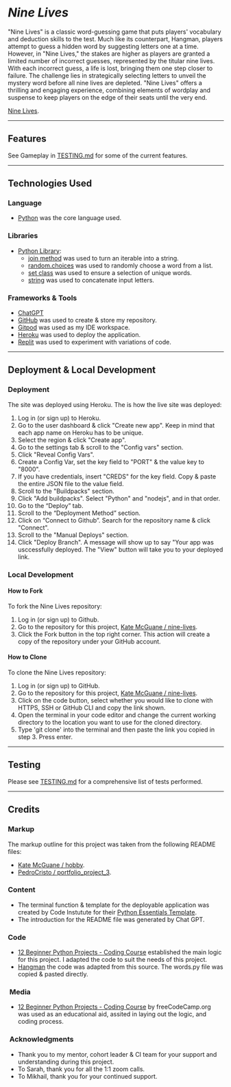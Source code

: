 # *Nine Lives*

"Nine Lives" is a classic word-guessing game that puts players' vocabulary and deduction skills to the test. Much like its counterpart, Hangman, players attempt to guess a hidden word by suggesting letters one at a time. However, in "Nine Lives," the stakes are higher as players are granted a limited number of incorrect guesses, represented by the titular nine lives. With each incorrect guess, a life is lost, bringing them one step closer to failure. The challenge lies in strategically selecting letters to unveil the mystery word before all nine lives are depleted. "Nine Lives" offers a thrilling and engaging experience, combining elements of wordplay and suspense to keep players on the edge of their seats until the very end.


[Nine Lives](https://nine-lives-68c816aea862.herokuapp.com/).


---


## Features

See Gameplay in [TESTING.md](TESTING.md) for some of the current features.


---


## Technologies Used


   ### Language

   - [Python](https://www.python.org/) was the core language used.


   ### Libraries

   - [Python Library](https://docs.python.org/3/):
      - [join method](https://docs.python.org/3/search.html?q=join%28%29) was used to turn an iterable into a string.
      - [random.choices](https://docs.python.org/3/library/random.html#random.choice) was used to randomly choose a word from a list.
      - [set class](https://docs.python.org/3/library/stdtypes.html#set) was used to ensure a selection of unique words.
      - [string](https://docs.python.org/3/library/string.html#module-string) was used to concatenate input letters.



   ### Frameworks & Tools

   - [ChatGPT](https://chat.openai.com/)
   - [GitHub](https://github.com/) was used to create & store my repository.
   - [Gitpod](https://www.gitpod.io/) was used as my IDE workspace.
   - [Heroku](https://www.heroku.com/) was used to deploy the application.
   - [Replit](https://replit.com/) was used to experiment with variations of code.


---


## Deployment & Local Development


  ### Deployment

  The site was deployed using Heroku. The is how the live site was deployed:

  1. Log in (or sign up) to Heroku.
  2. Go to the user dashboard & click "Create new app". Keep in mind that each app name on Heroku has to be unique.
  3. Select the region & click "Create app".
  4. Go to the settings tab & scroll to the "Config vars" section.
  5. Click "Reveal Config Vars".
  6. Create a Config Var, set the key field to "PORT" & the value key to "8000".
  7. If you have credentials, insert "CREDS" for the key field. Copy & paste the entire JSON file to the value field.
  8. Scroll to the "Buildpacks" section.
  9. Click "Add buildpacks". Select "Python" and "nodejs", and in that order.
  10. Go to the “Deploy” tab.
  11. Scroll to the “Deployment Method” section.
  12. Click on “Connect to Github”. Search for the repository name & click "Connect".
  13. Scroll to the "Manual Deploys" section.
  14. Click "Deploy Branch". A message will show up to say "Your app was usccessfully deployed. The "View" button will take you to your deployed link.


  ### Local Development

  #### How to Fork

  To fork the Nine Lives repository:

  1. Log in (or sign up) to Github.
  2. Go to the repository for this project, [Kate McGuane / nine-lives](https://github.com/KateMcGuane/nine-lives).
  3. Click the Fork button in the top right corner. This action will create a copy of the repository under your GitHub account.


  #### How to Clone

  To clone the Nine Lives repository:

  1. Log in (or sign up) to GitHub.
  2. Go to the repository for this project, [Kate McGuane / nine-lives](https://github.com/KateMcGuane/nine-lives).
  3. Click on the code button, select whether you would like to clone with HTTPS, SSH or GitHub CLI and copy the link shown.
  4. Open the terminal in your code editor and change the current working directory to the location you want to use for the cloned directory.
  5. Type 'git clone' into the terminal and then paste the link you copied in step 3. Press enter.


---


## Testing

Please see [TESTING.md](TESTING.md) for a comprehensive list of tests performed.


---


## Credits

  ### Markup

  The markup outline for this project was taken from the following README files:
  - [Kate McGuane / hobby](https://github.com/KateMcGuane/hobby).
  - [PedroCristo / portfolio_project_3](https://github.com/PedroCristo/portfolio_project_3/blob/main/README.md).


  ### Content

  - The terminal function & template for the deployable application was created by Code Instutute for their [Python Essentials Template](https://github.com/Code-Institute-Org/python-essentials-template).
  - The introduction for the README file was generated by Chat GPT.


  ### Code

  - [12 Beginner Python Projects - Coding Course](https://www.youtube.com/watch?v=8ext9G7xspg&t=5795s&ab_channel=freeCodeCamp.org) established the main logic for this project. I adapted the code to suit the needs of this project.
  - [Hangman](https://github.com/kying18/hangman) the code was adapted from this source. The words.py file was copied & pasted directly.


  ###  Media

  - [12 Beginner Python Projects - Coding Course](https://www.youtube.com/watch?v=8ext9G7xspg&t=5795s&ab_channel=freeCodeCamp.org) by freeCodeCamp.org was used as an educational aid, assited in laying out the logic, and coding process.


  ###  Acknowledgments

  - Thank you to my mentor, cohort leader & CI team for your support and understanding during this project.
  - To Sarah, thank you for all the 1:1 zoom calls.
  - To Mikhail, thank you for your continued support.